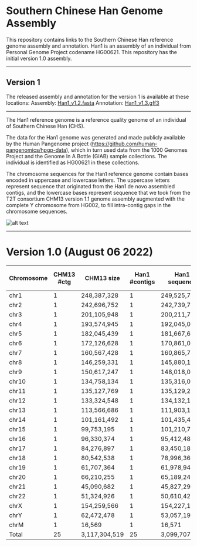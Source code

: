 # Southern Chinese Han Genome Assembly

This repository contains links to the Southern Chinese Han reference genome assembly and annotation. Han1 is an assembly of an individual from Personal Genome Project codename HG00621. This repository has the initial version 1.0 assembly.

---

## Version 1

The released assembly and annotation for the version 1 is available at these locations:
Assembly: [Han1_v1.2.fasta](ftp://ftp.ccb.jhu.edu/pub/data/Homo_sapiens/Han1/v1.0/Assembly/Han1_v1.2.fasta)
Annotation: [Han1_v1.3.gff3](ftp://ftp.ccb.jhu.edu/pub/data/Homo_sapiens/Han1/v1.0/Annotation/Han1_v1.3.gff3)

---

The Han1 reference genome is a reference quality genome of an individual of Southern Chinese Han (CHS).

The data for the Han1 genome was generated and made publicly available by the Human Pangenome project (https://github.com/human-pangenomics/hpgp-data), which in turn used data from the 1000 Genomes Project and the Genome In A Bottle (GIAB) sample collections. The individual is identified as HG00621 in these collections.

The chromosome sequences for the Han1 reference genome contain bases encoded in uppercase and lowercase letters. The uppercase letters represent sequence that originated from the Han1 de novo assembled contigs, and the lowercase bases represent sequence that we took from the T2T consortium CHM13 version 1.1 genome assembly augmented with the complete Y chromosome from HG002, to fill intra-contig gaps in the chromosome sequences.

![alt text](https://github.com/JHUCCB/ChineseHanSouthGenome/blob/main/Han1_chromosomes.png)

---

# Version 1.0 (August 06 2022)
|Chromosome|CHM13 #ctg|CHM13 size|Han1 #contigs|Han1 sequence|Han1 Non-HG00621 sequence| Han1/CHM13 |
|---|---|---|----|----|----|----|
|chr1|1|248,387,328|1|249,525,787|119,184|0.999522|
|chr2|1|242,696,752|1|242,739,747|2,482,037|0.989775|
|chr3|1|201,105,948|1|200,211,729|377,991|0.998112|
|chr4|1|193,574,945|1|192,045,028|518,393|0.997301|
|chr5|1|182,045,439|1|181,667,637|494,129|0.99728|
|chr6|1|172,126,628|1|170,861,069|314,798|0.998158|
|chr7|1|160,567,428|1|160,865,769|107,243|0.999333|
|chr8|1|146,259,331|1|145,880,131|791,768|0.994573|
|chr9|1|150,617,247|1|148,018,047|35,504,706|0.760133|
|chr10|1|134,758,134|1|135,316,043|585,347|0.995674|
|chr11|1|135,127,769|1|135,129,219|874,841|0.993526|
|chr12|1|133,324,548|1|134,132,185|102,971|0.999232|
|chr13|1|113,566,686|1|111,903,191|10,782,722|0.903642|
|chr14|1|101,161,492|1|101,435,482|5,090,291|0.949817|
|chr15|1|99,753,195|1|101,210,777|12,429,469|0.877192|
|chr16|1|96,330,374|1|95,412,483|13,280,238|0.860812|
|chr17|1|84,276,897|1|83,450,189|1,080,955|0.987047|
|chr18|1|80,542,538|1|78,996,361|210,798|0.997332|
|chr19|1|61,707,364|1|61,978,944|1,089,081|0.982428|
|chr20|1|66,210,255|1|65,189,243|963,587|0.985219|
|chr21|1|45,090,682|1|45,827,290|5,613,897|0.877499|
|chr22|1|51,324,926|1|50,610,422|5,397,082|0.89336|
|chrX|1|154,259,566|1|154,227,164|7,056,525|0.954246|
|chrY|1|62,472,478|1|53,057,190|146,07,629|0.724681|
|chrM|1|16,569|1|16,571|0|1.0001|
|Total|25|3,117,304,519|25|3,099,707,698|119875682|0.996077|
